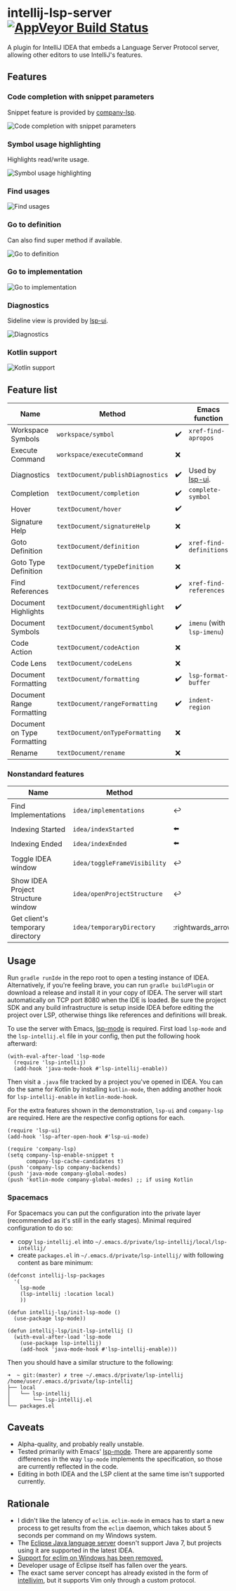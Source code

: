 # intellij-lsp-server [![AppVeyor Build Status][appveyor-build-status-svg]][appveyor-build-status]
A plugin for IntelliJ IDEA that embeds a Language Server Protocol server, allowing other editors to use IntelliJ's features.

## Features
### Code completion with snippet parameters
Snippet feature is provided by [company-lsp](https://github.com/tigersoldier/company-lsp).

![Code completion with snippet parameters](https://sub.god.jp/f/uecray.gif)
### Symbol usage highlighting
Highlights read/write usage.

![Symbol usage highlighting](https://sub.god.jp/f/nieypg.png)
### Find usages
![Find usages](https://sub.god.jp/f/aeitpo.gif)
### Go to definition
Can also find super method if available.

![Go to definition](https://sub.god.jp/f/lcocla.gif)
### Go to implementation
![Go to implementation](https://sub.god.jp/f/uighbt.gif)
### Diagnostics
Sideline view is provided by [lsp-ui](https://github.com/emacs-lsp/lsp-ui).

![Diagnostics](https://sub.god.jp/f/ianlhr.gif)
### Kotlin support
![Kotlin support](https://sub.god.jp/f/necrpl.gif)

## Feature list
| Name                        | Method                            |                    | Emacs function                                         |
| ----                        | -----------------------------     | ------------------ | -----------------------------------                    |
| Workspace Symbols           | `workspace/symbol`                | :heavy_check_mark: | `xref-find-apropos`                                    |
| Execute Command             | `workspace/executeCommand`        | :x:                |                                                        |
| Diagnostics                 | `textDocument/publishDiagnostics` | :heavy_check_mark: | Used by [lsp-ui](https://github.com/emacs-lsp/lsp-ui). |
| Completion                  | `textDocument/completion`         | :heavy_check_mark: | `complete-symbol`                                      |
| Hover                       | `textDocument/hover`              | :heavy_check_mark: |                                                        |
| Signature Help              | `textDocument/signatureHelp`      | :x:                |                                                        |
| Goto Definition             | `textDocument/definition`         | :heavy_check_mark: | `xref-find-definitions`                                |
| Goto Type Definition        | `textDocument/typeDefinition`     | :x:                |                                                        |
| Find References             | `textDocument/references`         | :heavy_check_mark: | `xref-find-references`                                 |
| Document Highlights         | `textDocument/documentHighlight`  | :heavy_check_mark: |                                                        |
| Document Symbols            | `textDocument/documentSymbol`     | :heavy_check_mark: | `imenu` (with `lsp-imenu`)                             |
| Code Action                 | `textDocument/codeAction`         | :x:                |                                                        |
| Code Lens                   | `textDocument/codeLens`           | :x:                |                                                        |
| Document Formatting         | `textDocument/formatting`         | :heavy_check_mark: | `lsp-format-buffer`                                    |
| Document Range Formatting   | `textDocument/rangeFormatting`    | :heavy_check_mark: | `indent-region`                                        |
| Document on Type Formatting | `textDocument/onTypeFormatting`   | :x:                |                                                        |
| Rename                      | `textDocument/rename`             | :x:                |                                                        |

### Nonstandard features
| Name                               | Method                        |                             | Emacs function                         |
| ---------------------------------- | ----------------------------- | ---------------------------- | -----------------------------------    |
| Find Implementations               | `idea/implementations`        | :leftwards_arrow_with_hook:  | `lsp-intellij-find-implementations`    |
| Indexing Started                   | `idea/indexStarted`           | :arrow_left:                 |                                                       |
| Indexing Ended                     | `idea/indexEnded`             | :arrow_left:                 |                                                       |
| Toggle IDEA window                 | `idea/toggleFrameVisibility`  | :leftwards_arrow_with_hook:  | `lsp-intellij-toggle-frame-visibility`         |
| Show IDEA Project Structure window | `idea/openProjectStructure`   | :leftwards_arrow_with_hook:  | `lsp-intellij-open-project-structure`          |
| Get client's temporary directory   | `idea/temporaryDirectory`     | :rightwards_arrow_with_hook: | Used when opening source files in JARs.               |

## Usage
Run `gradle runIde` in the repo root to open a testing instance of IDEA. Alternatively, if you're feeling brave, you can run `gradle buildPlugin` or download a release and install it in your copy of IDEA. The server will start automatically on TCP port 8080 when the IDE is loaded. Be sure the project SDK and any build infrastructure is setup inside IDEA before editing the project over LSP, otherwise things like references and definitions will break.

To use the server with Emacs, [lsp-mode](https://github.com/emacs-lsp/lsp-mode) is required. First load `lsp-mode` and the `lsp-intellij.el` file in your config, then put the following hook afterward:
```emacs-lisp
(with-eval-after-load 'lsp-mode
  (require 'lsp-intellij)
  (add-hook 'java-mode-hook #'lsp-intellij-enable))
```
Then visit a `.java` file tracked by a project you've opened in IDEA. You can do the same for Kotlin by installing `kotlin-mode`, then adding another hook for `lsp-intellij-enable` in `kotlin-mode-hook`.

For the extra features shown in the demonstration, `lsp-ui` and `company-lsp` are required. Here are the respective config options for each.
```emacs-lisp
(require 'lsp-ui)
(add-hook 'lsp-after-open-hook #'lsp-ui-mode)

(require 'company-lsp)
(setq company-lsp-enable-snippet t
      company-lsp-cache-candidates t)
(push 'company-lsp company-backends)
(push 'java-mode company-global-modes)
(push 'kotlin-mode company-global-modes) ;; if using Kotlin
```

### Spacemacs

For Spacemacs you can put the configuration into the private layer (recommended as it's still in the early stages). Minimal required configuration to do so:

* copy `lsp-intellij.el` into `~/.emacs.d/private/lsp-intellij/local/lsp-intellij/`
* create `packages.el` in `~/.emacs.d/private/lsp-intellij/` with following content as bare minimum:

```emacs-lisp
(defconst intellij-lsp-packages
  '(
    lsp-mode
    (lsp-intellij :location local)
    ))

(defun intellij-lsp/init-lsp-mode ()
  (use-package lsp-mode))

(defun intellij-lsp/init-lsp-intellij ()
  (with-eval-after-load 'lsp-mode
    (use-package lsp-intellij)
    (add-hook 'java-mode-hook #'lsp-intellij-enable)))

```

Then you should have a similar structure to the following:


```
➜  ~ git:(master) ✗ tree ~/.emacs.d/private/lsp-intellij
/home/user/.emacs.d/private/lsp-intellij
├── local
│   └── lsp-intellij
│       └── lsp-intellij.el
└── packages.el

```

## Caveats
- Alpha-quality, and probably really unstable.
- Tested primarily with Emacs' [lsp-mode](https://github.com/emacs-lsp/lsp-mode). There are apparently some differences in the way `lsp-mode` implements the specification, so those are currently reflected in the code.
- Editing in both IDEA and the LSP client at the same time isn't supported currently.

## Rationale
- I didn't like the latency of `eclim`. `eclim-mode` in emacs has to start a new process to get results from the `eclim` daemon, which takes about 5 seconds per command on my Windows system.
- The [Eclipse Java language server](https://github.com/eclipse/eclipse.jdt.ls) doesn't support Java 7, but projects using it are supported in the latest IDEA.
- [Support for eclim on Windows has been removed.](http://eclim.org/changes.html#jan-01-2018)
- Developer usage of Eclipse itself has fallen over the years.
- The exact same server concept has already existed in the form of [intellivim](https://github.com/dhleong/intellivim), but it supports Vim only through a custom protocol.

<!-- Badges -->
[appveyor-build-status]: https://ci.appveyor.com/project/Ruin0x11/intellij-lsp-server/branch/master
[appveyor-build-status-svg]: https://ci.appveyor.com/api/projects/status/yvuy70pdmfkhn8aw?svg=true
